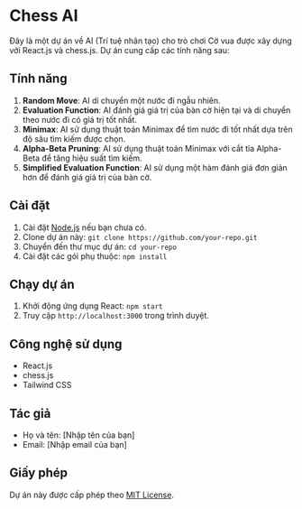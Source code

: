 
# Chess AI

Đây là một dự án về AI (Trí tuệ nhân tạo) cho trò chơi Cờ vua được xây dựng với React.js và chess.js. Dự án cung cấp các tính năng sau:

## Tính năng

1. **Random Move**: AI di chuyển một nước đi ngẫu nhiên.
2. **Evaluation Function**: AI đánh giá giá trị của bàn cờ hiện tại và di chuyển theo nước đi có giá trị tốt nhất.
3. **Minimax**: AI sử dụng thuật toán Minimax để tìm nước đi tốt nhất dựa trên độ sâu tìm kiếm được chọn.
4. **Alpha-Beta Pruning**: AI sử dụng thuật toán Minimax với cắt tỉa Alpha-Beta để tăng hiệu suất tìm kiếm.
5. **Simplified Evaluation Function**: AI sử dụng một hàm đánh giá đơn giản hơn để đánh giá giá trị của bàn cờ.

## Cài đặt

1. Cài đặt [Node.js](https://nodejs.org/) nếu bạn chưa có.
2. Clone dự án này: `git clone https://github.com/your-repo.git`
3. Chuyển đến thư mục dự án: `cd your-repo`
4. Cài đặt các gói phụ thuộc: `npm install`

## Chạy dự án

1. Khởi động ứng dụng React: `npm start`
2. Truy cập `http://localhost:3000` trong trình duyệt.

## Công nghệ sử dụng

- React.js
- chess.js
- Tailwind CSS

## Tác giả

- Họ và tên: [Nhập tên của bạn]
- Email: [Nhập email của bạn]

## Giấy phép

Dự án này được cấp phép theo [MIT License](LICENSE).